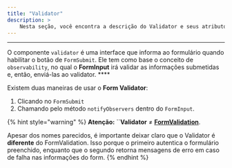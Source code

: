 ```yaml
---
title: "Validator"
description: >
    Nesta seção, você encontra a descrição do Validator e seus atributos.
---
```

---
O componente `validator` é uma interface que informa ao formulário quando habilitar o botão de `FormSubmit`. Ele tem como base o conceito de `observability`, no qual o **FormInput**  irá validar as informações submetidas e, então, enviá-las ao validator.  ****

Existem duas maneiras de usar o **Form Validator**:

1. Clicando no `FormSubmit`
2. Chamando pelo método `notifyObservers` dentro do `FormInput`.

{% hint style="warning" %}
**Atenção:** ``**Validator** ≠ [**FormValidation**](https://docs.usebeagle.io/v/v0.3/elements/action/formvalidation). 

Apesar dos nomes parecidos, é importante deixar claro que o Validator é **diferente** do FormValidation. Isso porque o primeiro autentica o formulário preenchido, enquanto que o segundo retorna mensagens de erro em caso de falha nas informações do form. 
{% endhint %}

